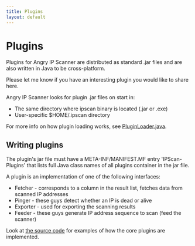 ```yaml
---
title: Plugins
layout: default
---
```


Plugins
=======

Plugins for Angry IP Scanner are distributed as standard .jar files and are also written in Java to be cross-platform.

Please let me know if you have an interesting plugin you would like to share here.

Angry IP Scanner looks for plugin .jar files on start in:
- The same directory where ipscan binary is located (.jar or .exe)
- User-specific $HOME/.ipscan directory

For more info on how plugin loading works, see [PluginLoader.java](https://github.com/angryziber/ipscan/blob/master/src/net/azib/ipscan/core/PluginLoader.java).

Writing plugins
---------------

The plugin's jar file must have a META-INF/MANIFEST.MF entry 'IPScan-Plugins' that lists full Java class names of all plugins
container in the jar file.

A plugin is an implementation of one of the following interfaces:

- Fetcher - corresponds to a column in the result list, fetches data from scanned IP addresses
- Pinger - these guys detect whether an IP is dead or alive
- Exporter - used for exporting the scanning results
- Feeder - these guys generate IP address sequence to scan (feed the scanner)

Look at [the source code](https://github.com/angryziber/ipscan) for examples of how the core plugins are implemented.
